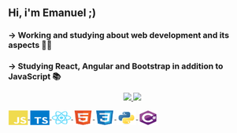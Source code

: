 ## Hi, i'm Emanuel ;)
### -> Working and studying about web development and its aspects 👨‍💻
### -> Studying React, Angular and Bootstrap in addition to JavaScript 📚
<div align="center">
    <a href="https://github.com/e-manuelb">
        <img height="180em"
            src="https://github-readme-stats.vercel.app/api?username=e-manuelb&show_icons=true&theme=dracula&include_all_commits=true&count_private=true" />
        <img height="180em"
            src="https://github-readme-stats.vercel.app/api/top-langs/?username=e-manuelb&layout=compact&langs_count=7&theme=dracula" />
</div>
<div style="display: inline_block"><br>
    <img align="center" alt="e-Manuel-JS" height="30" width="40" src="https://raw.githubusercontent.com/devicons/devicon/master/icons/javascript/javascript-plain.svg">
    <img align="center" alt="e-Manuel-TS" height="30" width="40" src="https://raw.githubusercontent.com/devicons/devicon/master/icons/typescript/typescript-plain.svg">
    <img align="center" alt="e-Manuel-React" height="30" width="40" src="https://raw.githubusercontent.com/devicons/devicon/master/icons/react/react-original.svg">
    <img align="center" alt="e-Manuel-HTML" height="30" width="40" src="https://raw.githubusercontent.com/devicons/devicon/master/icons/html5/html5-original.svg">
    <img align="center" alt="e-Manuel-CSS" height="30" width="40" src="https://raw.githubusercontent.com/devicons/devicon/master/icons/css3/css3-original.svg">
    <img align="center" alt="e-Manuel-Python" height="30" width="40" src="https://raw.githubusercontent.com/devicons/devicon/master/icons/python/python-original.svg">
    <img align="center" alt="e-Manuel-Csharp" height="30" width="40" src="https://raw.githubusercontent.com/devicons/devicon/master/icons/csharp/csharp-original.svg">
  </div>
